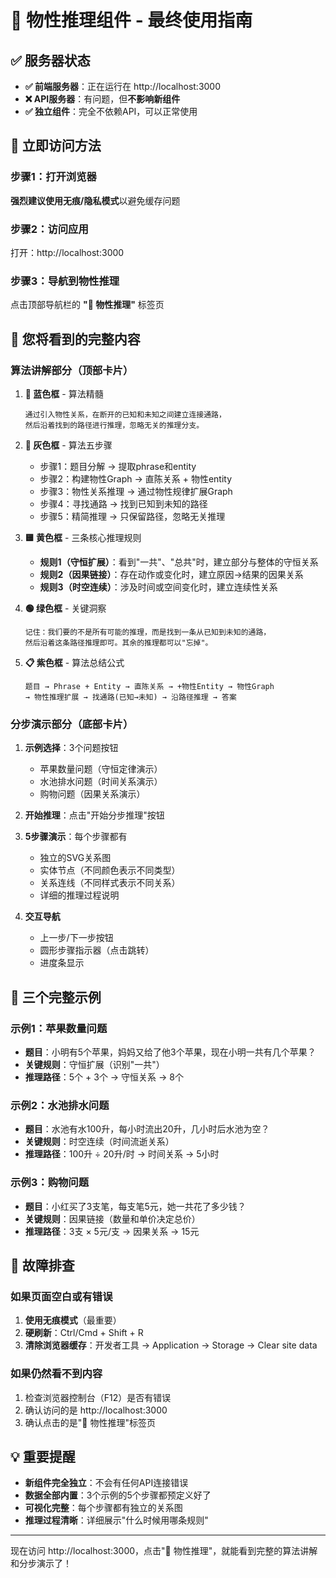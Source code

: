 # 🎉 物性推理组件 - 最终使用指南

## ✅ 服务器状态

- **✅ 前端服务器**：正在运行在 http://localhost:3000
- **❌ API服务器**：有问题，但**不影响新组件**
- **✅ 独立组件**：完全不依赖API，可以正常使用

## 🚀 立即访问方法

### 步骤1：打开浏览器
**强烈建议使用无痕/隐私模式**以避免缓存问题

### 步骤2：访问应用
打开：http://localhost:3000

### 步骤3：导航到物性推理
点击顶部导航栏的 **"🧩 物性推理"** 标签页

## 📱 您将看到的完整内容

### 算法讲解部分（顶部卡片）
1. **🔵 蓝色框** - 算法精髓
   ```
   通过引入物性关系，在断开的已知和未知之间建立连接通路，
   然后沿着找到的路径进行推理，忽略无关的推理分支。
   ```

2. **🔶 灰色框** - 算法五步骤
   - 步骤1：题目分解 → 提取phrase和entity
   - 步骤2：构建物性Graph → 直陈关系 + 物性entity  
   - 步骤3：物性关系推理 → 通过物性规律扩展Graph
   - 步骤4：寻找通路 → 找到已知到未知的路径
   - 步骤5：精简推理 → 只保留路径，忽略无关推理

3. **🟨 黄色框** - 三条核心推理规则
   - **规则1（守恒扩展）**：看到"一共"、"总共"时，建立部分与整体的守恒关系
   - **规则2（因果链接）**：存在动作或变化时，建立原因→结果的因果关系
   - **规则3（时空连续）**：涉及时间或空间变化时，建立连续性关系

4. **🟢 绿色框** - 关键洞察
   ```
   记住：我们要的不是所有可能的推理，而是找到一条从已知到未知的通路，
   然后沿着这条路径推理即可。其余的推理都可以"忘掉"。
   ```

5. **📋 紫色框** - 算法总结公式
   ```
   题目 → Phrase + Entity → 直陈关系 → +物性Entity → 物性Graph
   → 物性推理扩展 → 找通路(已知→未知) → 沿路径推理 → 答案
   ```

### 分步演示部分（底部卡片）
1. **示例选择**：3个问题按钮
   - 苹果数量问题（守恒定律演示）
   - 水池排水问题（时间关系演示）
   - 购物问题（因果关系演示）

2. **开始推理**：点击"开始分步推理"按钮

3. **5步骤演示**：每个步骤都有
   - 独立的SVG关系图
   - 实体节点（不同颜色表示不同类型）
   - 关系连线（不同样式表示不同关系）
   - 详细的推理过程说明

4. **交互导航**
   - 上一步/下一步按钮
   - 圆形步骤指示器（点击跳转）
   - 进度条显示

## 🎯 三个完整示例

### 示例1：苹果数量问题
- **题目**：小明有5个苹果，妈妈又给了他3个苹果，现在小明一共有几个苹果？
- **关键规则**：守恒扩展（识别"一共"）
- **推理路径**：5个 + 3个 → 守恒关系 → 8个

### 示例2：水池排水问题  
- **题目**：水池有水100升，每小时流出20升，几小时后水池为空？
- **关键规则**：时空连续（时间流逝关系）
- **推理路径**：100升 ÷ 20升/时 → 时间关系 → 5小时

### 示例3：购物问题
- **题目**：小红买了3支笔，每支笔5元，她一共花了多少钱？
- **关键规则**：因果链接（数量和单价决定总价）
- **推理路径**：3支 × 5元/支 → 因果关系 → 15元

## 🔧 故障排查

### 如果页面空白或有错误
1. **使用无痕模式**（最重要）
2. **硬刷新**：Ctrl/Cmd + Shift + R
3. **清除浏览器缓存**：开发者工具 → Application → Storage → Clear site data

### 如果仍然看不到内容
1. 检查浏览器控制台（F12）是否有错误
2. 确认访问的是 http://localhost:3000
3. 确认点击的是"🧩 物性推理"标签页

## 💡 重要提醒

- **新组件完全独立**：不会有任何API连接错误
- **数据全部内置**：3个示例的5个步骤都预定义好了
- **可视化完整**：每个步骤都有独立的关系图
- **推理过程清晰**：详细展示"什么时候用哪条规则"

---

现在访问 http://localhost:3000，点击"🧩 物性推理"，就能看到完整的算法讲解和分步演示了！